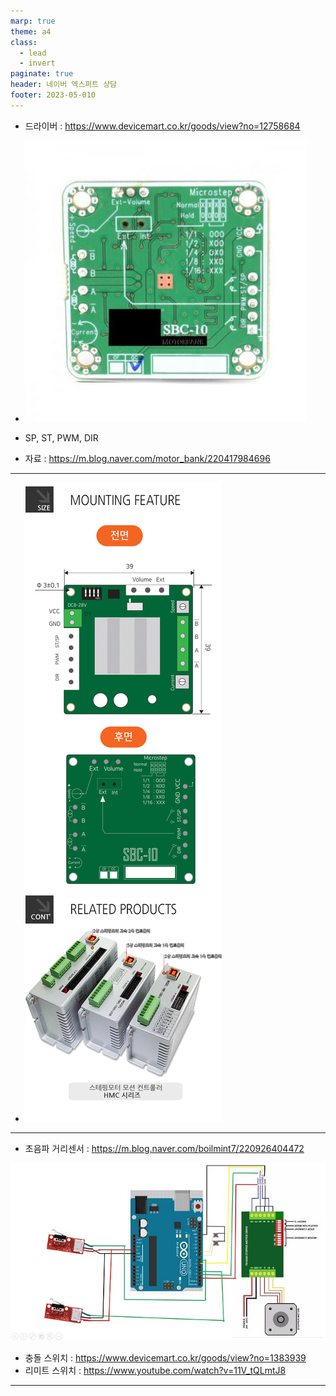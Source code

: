 ```yaml
---
marp: true
theme: a4
class:
  - lead
  - invert
paginate: true
header: 네이버 엑스퍼트 상담
footer: 2023-05-010
---
```


* 드라이버 : https://www.devicemart.co.kr/goods/view?no=12758684
* ![](../../Marp_images/Expert/back_board.png)
* SP, ST, PWM, DIR

* 자료 : https://m.blog.naver.com/motor_bank/220417984696

---

* ![](../../Marp_images/Expert/board.png)

---

* 초음파 거리센서 : https://m.blog.naver.com/boilmint7/220926404472

![](../../Marp_images/Arduino/limit_switch.png)

* 충돌 스위치 : https://www.devicemart.co.kr/goods/view?no=1383939
* 리미트 스위치 : https://www.youtube.com/watch?v=11V_tQLmtJ8

---


